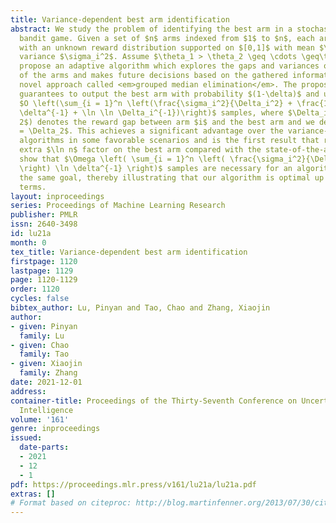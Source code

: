 ```yaml
---
title: Variance-dependent best arm identification
abstract: We study the problem of identifying the best arm in a stochastic multi-armed
  bandit game. Given a set of $n$ arms indexed from $1$ to $n$, each arm $i$ is associated
  with an unknown reward distribution supported on $[0,1]$ with mean $\theta_i$ and
  variance $\sigma_i^2$. Assume $\theta_1 > \theta_2 \geq \cdots \geq\theta_n$. We
  propose an adaptive algorithm which explores the gaps and variances of the rewards
  of the arms and makes future decisions based on the gathered information using a
  novel approach called <em>grouped median elimination</em>. The proposed algorithm
  guarantees to output the best arm with probability $(1-\delta)$ and uses at most
  $O \left(\sum_{i = 1}^n \left(\frac{\sigma_i^2}{\Delta_i^2} + \frac{1}{\Delta_i}\right)(\ln
  \delta^{-1} + \ln \ln \Delta_i^{-1})\right)$ samples, where $\Delta_i$ ($i \geq
  2$) denotes the reward gap between arm $i$ and the best arm and we define $\Delta_1
  = \Delta_2$. This achieves a significant advantage over the variance-independent
  algorithms in some favorable scenarios and is the first result that removes the
  extra $\ln n$ factor on the best arm compared with the state-of-the-art. We further
  show that $\Omega \left( \sum_{i = 1}^n \left( \frac{\sigma_i^2}{\Delta_i^2} + \frac{1}{\Delta_i}
  \right) \ln \delta^{-1} \right)$ samples are necessary for an algorithm to achieve
  the same goal, thereby illustrating that our algorithm is optimal up to doubly logarithmic
  terms.
layout: inproceedings
series: Proceedings of Machine Learning Research
publisher: PMLR
issn: 2640-3498
id: lu21a
month: 0
tex_title: Variance-dependent best arm identification
firstpage: 1120
lastpage: 1129
page: 1120-1129
order: 1120
cycles: false
bibtex_author: Lu, Pinyan and Tao, Chao and Zhang, Xiaojin
author:
- given: Pinyan
  family: Lu
- given: Chao
  family: Tao
- given: Xiaojin
  family: Zhang
date: 2021-12-01
address:
container-title: Proceedings of the Thirty-Seventh Conference on Uncertainty in Artificial
  Intelligence
volume: '161'
genre: inproceedings
issued:
  date-parts:
  - 2021
  - 12
  - 1
pdf: https://proceedings.mlr.press/v161/lu21a/lu21a.pdf
extras: []
# Format based on citeproc: http://blog.martinfenner.org/2013/07/30/citeproc-yaml-for-bibliographies/
---
```

